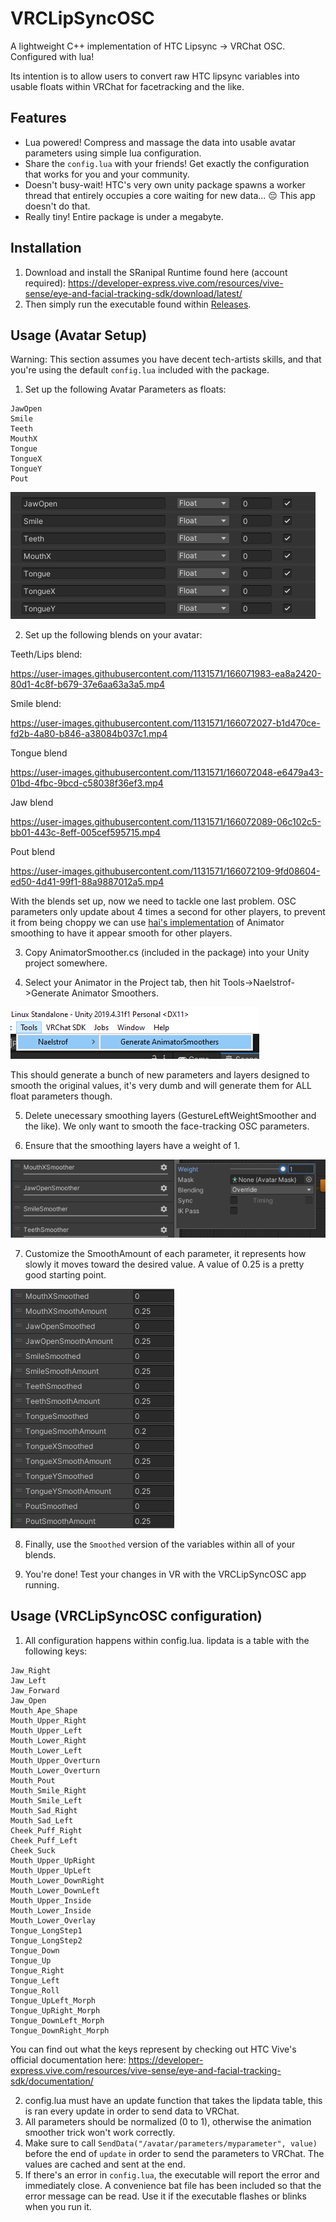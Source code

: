 # VRCLipSyncOSC

A lightweight C++ implementation of HTC Lipsync -> VRChat OSC. Configured with lua!

Its intention is to allow users to convert raw HTC lipsync variables into usable floats within VRChat for facetracking and the like.

## Features

* Lua powered! Compress and massage the data into usable avatar parameters using simple lua configuration.
* Share the `config.lua` with your friends! Get exactly the configuration that works for you and your community.
* Doesn't busy-wait! HTC's very own unity package spawns a worker thread that entirely occupies a core waiting for new data... :pensive: This app doesn't do that.
* Really tiny! Entire package is under a megabyte.

## Installation

1. Download and install the SRanipal Runtime found here (account required): https://developer-express.vive.com/resources/vive-sense/eye-and-facial-tracking-sdk/download/latest/
2. Then simply run the executable found within [Releases](https://github.com/naelstrof/VRCLipSyncOSC/releases).

## Usage (Avatar Setup)

Warning: This section assumes you have decent tech-artists skills, and that you're using the default `config.lua` included with the package.

1. Set up the following Avatar Parameters as floats:

```
JawOpen
Smile
Teeth
MouthX
Tongue
TongueX
TongueY
Pout
```
![Avatar parameter image](AvatarParameters.png)

2. Set up the following blends on your avatar:

Teeth/Lips blend:

https://user-images.githubusercontent.com/1131571/166071983-ea8a2420-80d1-4c8f-b679-37e6aa63a3a5.mp4

Smile blend:

https://user-images.githubusercontent.com/1131571/166072027-b1d470ce-fd2b-4a80-b846-a38084b037c1.mp4

Tongue blend

https://user-images.githubusercontent.com/1131571/166072048-e6479a43-01bd-4fbc-9bcd-c58038f36ef3.mp4

Jaw blend

https://user-images.githubusercontent.com/1131571/166072089-06c102c5-bb01-443c-8eff-005cef595715.mp4

Pout blend

https://user-images.githubusercontent.com/1131571/166072109-9fd08604-ed50-4d41-99f1-88a9887012a5.mp4

With the blends set up, now we need to tackle one last problem. OSC parameters only update about 4 times a second for other players, to prevent it from being choppy we can use [hai's implementation](https://hai-vr.notion.site/Avatars-3-0-Animated-Animator-Parameters-and-Smoothing-f128c71dd3184c2bb61a4cff8296ada5#aeb2d0d54edf41e1a846818657dfc1b7) of Animator smoothing to have it appear smooth for other players.

3. Copy AnimatorSmoother.cs (included in the package) into your Unity project somewhere.

4. Select your Animator in the Project tab, then hit Tools->Naelstrof->Generate Animator Smoothers.

![Animator smoother tool](AnimatorSmootherTool.png)

This should generate a bunch of new parameters and layers designed to smooth the original values, it's very dumb and will generate them for ALL float parameters though.

5. Delete unecessary smoothing layers (GestureLeftWeightSmoother and the like). We only want to smooth the face-tracking OSC parameters.

6. Ensure that the smoothing layers have a weight of 1.

![AnimatorSmoothLayer Weight](AnimatorSmoothLayerWeight.png)

7. Customize the SmoothAmount of each parameter, it represents how slowly it moves toward the desired value. A value of 0.25 is a pretty good starting point.

![AnimatorSmoothAmount Values](AnimatorSmoothAmountValues.png)

8. Finally, use the `Smoothed` version of the variables within all of your blends.

9. You're done! Test your changes in VR with the VRCLipSyncOSC app running.

## Usage (VRCLipSyncOSC configuration)

1. All configuration happens within config.lua. lipdata is a table with the following keys:
```
Jaw_Right
Jaw_Left
Jaw_Forward
Jaw_Open
Mouth_Ape_Shape
Mouth_Upper_Right
Mouth_Upper_Left
Mouth_Lower_Right
Mouth_Lower_Left
Mouth_Upper_Overturn
Mouth_Lower_Overturn
Mouth_Pout
Mouth_Smile_Right
Mouth_Smile_Left
Mouth_Sad_Right
Mouth_Sad_Left
Cheek_Puff_Right
Cheek_Puff_Left
Cheek_Suck
Mouth_Upper_UpRight
Mouth_Upper_UpLeft
Mouth_Lower_DownRight
Mouth_Lower_DownLeft
Mouth_Upper_Inside
Mouth_Lower_Inside
Mouth_Lower_Overlay
Tongue_LongStep1
Tongue_LongStep2
Tongue_Down
Tongue_Up
Tongue_Right
Tongue_Left
Tongue_Roll
Tongue_UpLeft_Morph
Tongue_UpRight_Morph
Tongue_DownLeft_Morph
Tongue_DownRight_Morph
```
You can find out what the keys represent by checking out HTC Vive's official documentation here: https://developer-express.vive.com/resources/vive-sense/eye-and-facial-tracking-sdk/documentation/

2. config.lua must have an update function that takes the lipdata table, this is ran every update in order to send data to VRChat.
3. All parameters should be normalized (0 to 1), otherwise the animation smoother trick won't work correctly.
4. Make sure to call `SendData("/avatar/parameters/myparameter", value)` before the end of `update` in order to send the parameters to VRChat. The values are cached and sent at the end.
5. If there's an error in `config.lua`, the executable will report the error and immediately close. A convenience bat file has been included so that the error message can be read. Use it if the executable flashes or blinks when you run it.
